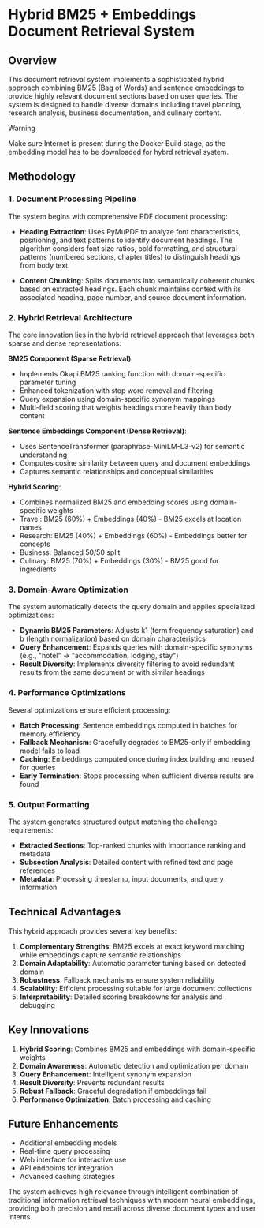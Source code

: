 # Hybrid BM25 + Embeddings Document Retrieval System

## Overview

This document retrieval system implements a sophisticated hybrid approach combining BM25 (Bag of Words) and sentence embeddings to provide highly relevant document sections based on user queries. The system is designed to handle diverse domains including travel planning, research analysis, business documentation, and culinary content.

> [!WARNING]
> Make sure Internet is present during the Docker Build stage, as the embedding model has to be downloaded for hybrd retrieval system.
## Methodology

### 1. Document Processing Pipeline

The system begins with comprehensive PDF document processing:

- **Heading Extraction**: Uses PyMuPDF to analyze font characteristics, positioning, and text patterns to identify document headings. The algorithm considers font size ratios, bold formatting, and structural patterns (numbered sections, chapter titles) to distinguish headings from body text.

- **Content Chunking**: Splits documents into semantically coherent chunks based on extracted headings. Each chunk maintains context with its associated heading, page number, and source document information.

### 2. Hybrid Retrieval Architecture

The core innovation lies in the hybrid retrieval approach that leverages both sparse and dense representations:

**BM25 Component (Sparse Retrieval)**:
- Implements Okapi BM25 ranking function with domain-specific parameter tuning
- Enhanced tokenization with stop word removal and filtering
- Query expansion using domain-specific synonym mappings
- Multi-field scoring that weights headings more heavily than body content

**Sentence Embeddings Component (Dense Retrieval)**:
- Uses SentenceTransformer (paraphrase-MiniLM-L3-v2) for semantic understanding
- Computes cosine similarity between query and document embeddings
- Captures semantic relationships and conceptual similarities

**Hybrid Scoring**:
- Combines normalized BM25 and embedding scores using domain-specific weights
- Travel: BM25 (60%) + Embeddings (40%) - BM25 excels at location names
- Research: BM25 (40%) + Embeddings (60%) - Embeddings better for concepts
- Business: Balanced 50/50 split
- Culinary: BM25 (70%) + Embeddings (30%) - BM25 good for ingredients

### 3. Domain-Aware Optimization

The system automatically detects the query domain and applies specialized optimizations:

- **Dynamic BM25 Parameters**: Adjusts k1 (term frequency saturation) and b (length normalization) based on domain characteristics
- **Query Enhancement**: Expands queries with domain-specific synonyms (e.g., "hotel" → "accommodation, lodging, stay")
- **Result Diversity**: Implements diversity filtering to avoid redundant results from the same document or with similar headings

### 4. Performance Optimizations

Several optimizations ensure efficient processing:

- **Batch Processing**: Sentence embeddings computed in batches for memory efficiency
- **Fallback Mechanism**: Gracefully degrades to BM25-only if embedding model fails to load
- **Caching**: Embeddings computed once during index building and reused for queries
- **Early Termination**: Stops processing when sufficient diverse results are found

### 5. Output Formatting

The system generates structured output matching the challenge requirements:

- **Extracted Sections**: Top-ranked chunks with importance ranking and metadata
- **Subsection Analysis**: Detailed content with refined text and page references
- **Metadata**: Processing timestamp, input documents, and query information

## Technical Advantages

This hybrid approach provides several key benefits:

1. **Complementary Strengths**: BM25 excels at exact keyword matching while embeddings capture semantic relationships
2. **Domain Adaptability**: Automatic parameter tuning based on detected domain
3. **Robustness**: Fallback mechanisms ensure system reliability
4. **Scalability**: Efficient processing suitable for large document collections
5. **Interpretability**: Detailed scoring breakdowns for analysis and debugging

## Key Innovations

1. **Hybrid Scoring**: Combines BM25 and embeddings with domain-specific weights
2. **Domain Awareness**: Automatic detection and optimization per domain
3. **Query Enhancement**: Intelligent synonym expansion
4. **Result Diversity**: Prevents redundant results
5. **Robust Fallback**: Graceful degradation if embeddings fail
6. **Performance Optimization**: Batch processing and caching

## Future Enhancements

- Additional embedding models
- Real-time query processing
- Web interface for interactive use
- API endpoints for integration
- Advanced caching strategies


The system achieves high relevance through intelligent combination of traditional information retrieval techniques with modern neural embeddings, providing both precision and recall across diverse document types and user intents. 
